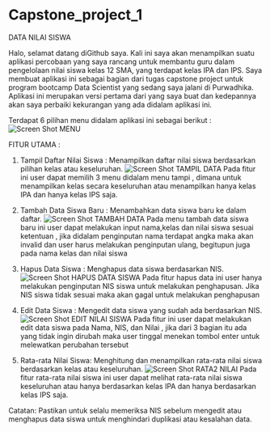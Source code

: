 # Capstone_project_1
DATA NILAI SISWA

Halo, selamat datang diGithub saya.
Kali ini saya akan menampilkan suatu aplikasi percobaan yang saya rancang untuk membantu guru dalam pengelolaan nilai siswa kelas 12 SMA, yang terdapat kelas IPA dan IPS.  Saya membuat aplikasi ini sebagai bagian dari tugas capstone project untuk program bootcamp Data Scientist yang sedang saya jalani di Purwadhika. Aplikasi ini merupakan versi pertama dari yang saya buat dan kedepannya akan saya perbaiki kekurangan yang ada didalam aplikasi ini.

Terdapat 6 pilihan menu didalam aplikasi ini sebagai berikut :
![Screen Shot MENU](https://github.com/RifqyAthala/Capstone_project_1/assets/142139679/7262fe16-3714-4ab2-afd4-3a9d3ca64b77)

FITUR UTAMA :

1.	Tampil Daftar Nilai Siswa : Menampilkan daftar nilai siswa berdasarkan pilihan kelas atau keseluruhan.
![Screen Shot TAMPIL DATA](https://github.com/RifqyAthala/Capstone_project_1/assets/142139679/38cca467-9c84-482b-bf5f-cbac2b9bb6ae)
  Pada fitur ini user dapat memilih 3 menu didalam menu tampi , dimana untuk menampilkan kelas secara keseluruhan atau menampilkan hanya kelas IPA dan hanya kelas IPS saja. 

3. Tambah Data Siswa Baru :  Menambahkan data siswa baru ke dalam daftar.
   ![Screen Shot TAMBAH DATA](https://github.com/RifqyAthala/Capstone_project_1/assets/142139679/57499292-ff9f-4a03-9d48-19f71b08ee22)
   Pada menu tambah data siswa baru ini user dapat melakukan input nama,kelas dan nilai siswa sesuai ketentuan , jika didalam penginputan nama terdapat angka maka akan invalid dan user harus melakukan penginputan ulang, begitupun juga pada nama kelas dan nilai siswa

5. Hapus Data Siswa : Menghapus data siswa berdasarkan NIS.
   ![Screen Shot HAPUS DATA SISWA](https://github.com/RifqyAthala/Capstone_project_1/assets/142139679/edee9c02-c699-4f26-8e9c-e32aba35c897)
   Pada fitur hapus data ini user hanya melakukan penginputan NIS siswa untuk melakukan penghapusan. Jika NIS siswa tidak sesuai maka akan gagal untuk melakukan penghapusan

7. Edit Data Siswa : Mengedit data siswa yang sudah ada berdasarkan NIS.
   ![Screen Shot EDIT NILAI SISWA](https://github.com/RifqyAthala/Capstone_project_1/assets/142139679/ab07fe26-fc13-497e-95b5-f0d81e3c20b7)
   Pada fitur ini user dapat melakukan edit data siswa pada Nama, NIS, dan Nilai , jika dari 3 bagian itu ada yang tidak ingin dirubah maka user tinggal menekan tombol enter untuk melewatkan perubahan tersebut
   
9. Rata-rata Nilai Siswa: Menghitung dan menampilkan rata-rata nilai siswa berdasarkan kelas atau keseluruhan.
   ![Screen Shot RATA2 NILAI](https://github.com/RifqyAthala/Capstone_project_1/assets/142139679/cc525cdf-dfdb-495b-b8a0-bdd77ac8cefc)
   Pada fitur rata-rata nilai siswa ini user dapat melihat rata-rata nilai siswa keseluruhan atau hanya berdasarkan kelas IPA dan hanya berdasarkan kelas IPS saja.

Catatan:
Pastikan untuk selalu memeriksa NIS sebelum mengedit atau menghapus data siswa untuk menghindari duplikasi atau kesalahan data. 






